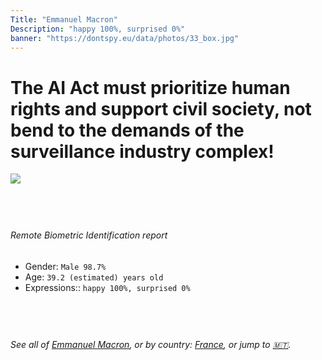 ```yaml
---
Title: "Emmanuel Macron"
Description: "happy 100%, surprised 0%"
banner: "https://dontspy.eu/data/photos/33_box.jpg"
---
```


# The AI Act must prioritize human rights and support civil society, not bend to the demands of the surveillance industry complex!

<link rel="stylesheet" type="text/css" href="/css/blog.css" />

<div class="is-fake" hidden>

_This image is **clearly fake**_, yet we [continue to collect them because the AI Act negotiations](/blog/why-deepfake/) are heading in a direction that will only make people's lives more complicated. For a more in-depth explanation, read: [Double threat: why losing the battle against Face Biometrics would fuel the proliferation of deepfakes](/blog/the-dual-threat-how-losing-the-biometric-battle-fuels-deepfake-proliferation/).


</div>

<!-- <img src="https://dontspy.eu/data/photos/54_box.jpg" /> -->
<img src="https://dontspy.eu/data/photos/33_box.jpg" />

## <br>

###### Remote Biometric Identification report

* <span class="label">Gender:</span> `Male 98.7%`
* <span class="label">Age:</span> `39.2 (estimated) years old`
* <span class="label">Expressions::</span> `happy 100%, surprised 0%`

## <br>

###### See all of [Emmanuel Macron](/policymaker#Emmanuel%20Macron), or by country: [France](/country#France), or jump to [🇲🇹](/x/126).

## <br>
